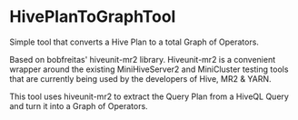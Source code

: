 # HivePlanToGraphTool
Simple tool that converts a Hive Plan to a total Graph of Operators.

Based on bobfreitas' hiveunit-mr2 library. Hiveunit-mr2 is a convenient wrapper around the existing MiniHiveServer2 and MiniCluster testing tools that are currently being used by the developers of Hive, MR2 & YARN.

This tool uses hiveunit-mr2 to extract the Query Plan from a HiveQL Query and turn it into a Graph of Operators.
